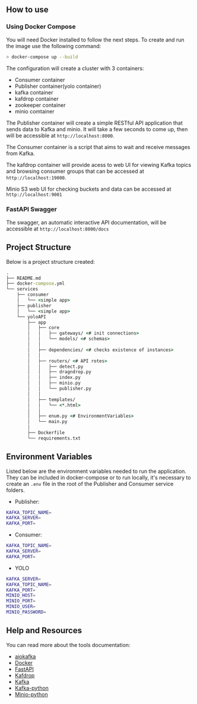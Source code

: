 ## How to use

### Using Docker Compose 
You will need Docker installed to follow the next steps. To create and run the image use the following command:

```bash
> docker-compose up --build
```

The configuration will create a cluster with 3 containers:

- Consumer container
- Publisher container(yolo container)
- kafka container
- kafdrop container
- zookeeper container
- minio comtainer

The Publisher container will create a simple RESTful API application that sends data to Kafka and minio. It will take a few seconds to come up, then will be accessible at `http://localhost:8000`.

The Consumer container is a script that aims to wait and receive messages from Kafka.

The kafdrop container will provide acess to  web UI for viewing Kafka topics and browsing consumer groups that can be accessed at `http://localhost:19000`.

Minio S3 web UI for checking buckets and data can be accessed at `http://localhost:9001`

### FastAPI Swagger

The swagger, an automatic interactive API documentation, will be accessible at `http://localhost:8000/docs`


## Project Structure
Below is a project structure created:
```cmd
.
├── README.md
├── docker-compose.yml
└── services
    ├── consumer
    │   └── <simple app>
    ├── publisher
    │   └── <simple app>
    └── yoloAPI
        ├── app
        │   ├── core
        │   │   ├── gateways/ <# init connections>
        │   │   └── models/ <# schemas>
        │   │
        │   ├── dependencies/ <# checks existence of instances>
        │   │
        │   ├── routers/ <# API rotes>
        │   │   ├── detect.py
        │   │   ├── dragndrop.py
        │   │   ├── index.py
        │   │   ├── minio.py
        │   │   └── publisher.py
        │   │
        │   ├── templates/ 
        │   │   └── <*.html>
        │   │
        │   ├── enum.py <# EnvironmentVariables>
        │   └── main.py
        │
        ├── Dockerfile
        └── requirements.txt
```

## Environment Variables
Listed below are the environment variables needed to run the application. They can be included in docker-compose or to run locally, it's necessary to create an `.env` file in the root of the Publisher and Consumer service folders.

- Publisher:
```bash
KAFKA_TOPIC_NAME=
KAFKA_SERVER=
KAFKA_PORT=
```

- Consumer:
```bash
KAFKA_TOPIC_NAME=
KAFKA_SERVER=
KAFKA_PORT=
```

- YOLO
```bash
KAFKA_SERVER=
KAFKA_TOPIC_NAME=
KAFKA_PORT=
MINIO_HOST=
MINIO_PORT=
MINIO_USER=
MINIO_PASSWORD=
```


## Help and Resources
You can read more about the tools documentation:

- [aiokafka](https://aiokafka.readthedocs.io/en/stable/ka)
- [Docker](https://docs.docker.com/get-started/overview/)
- [FastAPI](https://fastapi.tiangolo.com)
- [Kafdrop](https://github.com/obsidiandynamics/kafdrop)
- [Kafka](https://kafka.apache.org)
- [Kafka-python](https://kafka-python.readthedocs.io/en/master/)
- [Minio-python](https://min.io/docs/minio/linux/developers/python/API.html)
